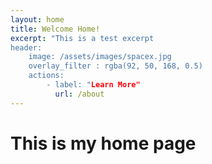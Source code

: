 ```yaml
---
layout: home
title: Welcome Home!
excerpt: "This is a test excerpt
header: 
    image: /assets/images/spacex.jpg
    overlay_filter : rgba(92, 50, 168, 0.5)
    actions:
        - label: "Learn More"
          url: /about
---
```


# This is my home page
